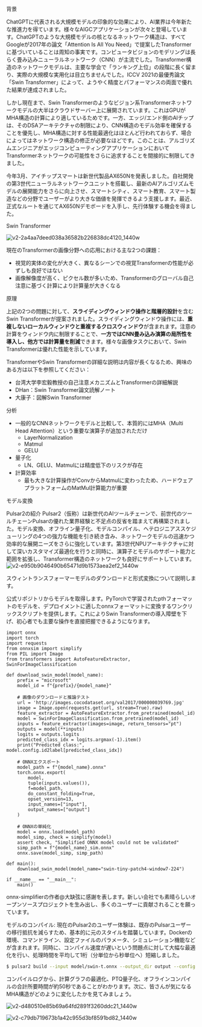 

背景

ChatGPTに代表される大規模モデルの印象的な効果により、AI業界は今年新たな推進力を得ています。様々なAIGCアプリケーションが次々と登場しています。ChatGPTのような大規模モデルの核となるネットワーク構造は、すべてGoogleが2017年の論文「Attention Is All You Need」で提案したTransformerに基づいていることは周知の事実です。コンピュータビジョンのモデリングは長らく畳み込みニューラルネットワーク（CNN）が主流でした。Transformer構造のネットワークモデルは、主要な学会で「ランキング上位」の段階に長く留まり、実際の大規模な実用化は目立ちませんでした。ICCV 2021の最優秀論文「Swin Transformer」によって、ようやく精度とパフォーマンスの両面で優れた結果が達成されました。

しかし現在まで、Swin Transformerのようなビジョン系Transformerネットワークモデルの大半はクラウドサーバー上に展開されています。これはGPUがMHA構造の計算により適しているためです。一方、エッジ/エンド側のAIチップは、そのDSAアーキテクチャの制限により、CNN構造のモデル効率を確保することを優先し、MHA構造に対する性能最適化はほとんど行われておらず、場合によってはネットワーク構造の修正が必要なほどです。このことは、アルゴリズムエンジニアがエッジコンピューティングアプリケーションにおいてTransformerネットワークの可能性をさらに追求することを間接的に制限してきました。

今年3月、アイチップスマートは新世代製品AX650Nを発表しました。自社開発の第3世代ニューラルネットワークユニットを搭載し、最新のAIアルゴリズムモデルの展開能力をさらに向上させ、スマートシティ、スマート教育、スマート製造などの分野でユーザーがより大きな価値を発揮できるよう支援します。最近、正式なルートを通じてAX650Nデモボードを入手し、先行体験する機会を得ました。


Swin Transformer

![v2-2a4aa7deed038a36582b226838dc4120_1440w](https://github.com/user-attachments/assets/899ef230-21da-4b69-b46c-d02f00567479)

現在のTransformerの画像分野への応用における主な2つの課題：

* 視覚的実体の変化が大きく、異なるシーンでの視覚Transformerの性能が必ずしも良好ではない
* 画像解像度が高く、ピクセル数が多いため、Transformerのグローバル自己注意に基づく計算により計算量が大きくなる

原理

上記の2つの問題に対して、**スライディングウィンドウ操作と階層的設計**を含むSwin Transformerが提案されました。スライディングウィンドウ操作には、**重複しないローカルウィンドウと重複するクロスウィンドウ**が含まれます。注意の計算をウィンドウ内に制限することで、**一方ではCNN畳み込み演算の局所性を導入し、他方では計算量を削減**できます。様々な画像タスクにおいて、Swin Transformerは優れた性能を示しています。

TransformerやSwin Transformerの詳細な説明は内容が長くなるため、興味のある方は以下を参照してください：
* 台湾大学李宏毅教授の自己注意メカニズムとTransformerの詳細解説
* DHan：Swin Transformer論文読解ノート
* 大康子：図解Swin Transformer

分析
* 一般的なCNNネットワークモデルと比較して、本質的にはMHA（Multi Head Attention）という重要な演算子が追加されただけ
  * LayerNormalization
  * Matmul
  * GELU
* 量子化
  * LN、GELU、Matmulには精度低下のリスクが存在
* 計算効率
  * 最も大きな計算操作がConvからMatmulに変わったため、ハードウェアプラットフォームのMatMul計算能力が重要

モデル変換

Pulsar2の紹介
Pulsar2（仮称）は新世代のAIツールチェーンで、前世代のツールチェーンPulsarの優れた業界経験と不足点の反省を踏まえて再構築されました。モデル変換、オフライン量子化、モデルコンパイル、ヘテロジニアススケジューリングの4つの強力な機能を引き続き含み、ネットワークモデルの迅速かつ効率的な展開ニーズをさらに強化しています。第3世代NPUアーキテクチャに対して深いカスタマイズ最適化を行うと同時に、演算子とモデルのサポート能力と範囲を拡張し、Transformer構造のネットワークも良好にサポートしています。
![v2-e950b9046490b65471d9b1573aea2ef2_1440w](https://github.com/user-attachments/assets/82a4440f-01cd-4121-85dd-1aa334c3973e)


スウィントランスフォーマーモデルのダウンロードと形式変換について説明します。

公式リポジトリからモデルを取得します。PyTorchで学習されたpthフォーマットのモデルを、デプロイメントに適したonnxフォーマットに変換するワンクリックスクリプトを提供します。これによりSwin Transformerの導入障壁を下げ、初心者でも主要な操作を直接把握できるようになります。

```python3
import onnx
import torch
import requests
from onnxsim import simplify
from PIL import Image
from transformers import AutoFeatureExtractor, SwinForImageClassification

def download_swin_model(model_name):
    prefix = "microsoft"
    model_id = f"{prefix}/{model_name}" 
    
    # 画像のダウンロードと推論テスト
    url = 'http://images.cocodataset.org/val2017/000000039769.jpg'
    image = Image.open(requests.get(url, stream=True).raw)
    feature_extractor = AutoFeatureExtractor.from_pretrained(model_id)
    model = SwinForImageClassification.from_pretrained(model_id)
    inputs = feature_extractor(images=image, return_tensors="pt")
    outputs = model(**inputs)
    logits = outputs.logits
    predicted_class_idx = logits.argmax(-1).item()
    print("Predicted class:", model.config.id2label[predicted_class_idx])

    # ONNXエクスポート
    model_path = f"{model_name}.onnx"
    torch.onnx.export(
        model,
        tuple(inputs.values()),
        f=model_path,
        do_constant_folding=True,
        opset_version=13,
        input_names=["input"],
        output_names=["output"]
    )

    # ONNXの単純化
    model = onnx.load(model_path)
    model_simp, check = simplify(model)
    assert check, "Simplified ONNX model could not be validated"
    simp_path = f"{model_name}_sim.onnx"
    onnx.save(model_simp, simp_path)

def main():
    download_swin_model(model_name="swin-tiny-patch4-window7-224")

if __name__ == "__main__":
    main()
```

onnx-simplifierの作者@大缺弦に感謝を表します。新しい会社でも素晴らしいオープンソースプロジェクトを生み出し、多くのユーザーに貢献されることを願っています。

モデルのコンパイル:
現在のPulsar2のユーザー体験は、既存のPulsarユーザーの移行抵抗を減らすため、基本的に元のスタイルを踏襲しています。Dockerの環境、コマンドライン、設定ファイルのパラメータ、シミュレーション機能などが含まれます。同時に、コンパイル速度が遅いという問題点に対して大幅な最適化を行い、処理時間を平均して1桁（分単位から秒単位へ）短縮しました。

```bash
$ pulsar2 build --input model/swin-t.onnx --output_dir output --config config/swin-t.json --target_hardware=AX650
```

コンパイルログから、計算グラフの最適化、PTQ量子化、オフラインコンパイルの合計所要時間が約50秒であることがわかります。次に、皆さんが気になるMHA構造がどのように変化したかを見てみましょう。


![v2-d480510e85b69a64fd2891f3260ddc21_1440w](https://github.com/user-attachments/assets/d4869b92-3db9-496f-9530-1acfbab0b36b)

![v2-c79db719673b1a42c955d3bf8591bd82_1440w](https://github.com/user-attachments/assets/eda99181-6aff-4e7f-a379-d02d65f4f4ad)






